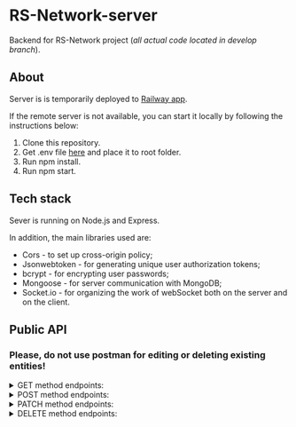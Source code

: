 # RS-Network-server
Backend for RS-Network project (*all actual code located in develop branch*).

## About
Server is is temporarily deployed to [Railway app](https://rs-network-production.up.railway.app/).

If the remote server is not available, you can start it locally by following the instructions below:
1. Clone this repository.
2. Get .env file [here](https://drive.google.com/file/d/1uynDL4xHU8_IwAM5CJUuublueECooi3i/view?usp=sharing) and place it to root folder.
3. Run npm install.
4. Run npm start.

## Tech stack
Sever is running on Node.js and Express.

In addition, the main libraries used are:
- Cors - to set up cross-origin policy;
- Jsonwebtoken - for generating unique user authorization tokens;
- bcrypt - for encrypting user passwords;
- Mongoose - for server communication with MongoDB;
- Socket.io - for organizing the work of webSocket both on the server and on the client.

## Public API
### Please, do not use postman for editing or deleting existing entities!
<details> <summary>GET method endpoints:</summary>

**Get all registered users (include deleted ones):**
   ```bash
    /users
  ```
---------------------

**Get single user:**
   ```bash
    /users/:id
  ```
*where :id - unique user id*

---------------------

**Get user with validation permissons:**
   ```bash
    /permission
  ```
*authorization header with valid JWT required*

---------------------

**Get all user posts:**
   ```bash
    /user-posts/:userId
  ```
*where :userId - unique user id*

---------------------

**Get all thred posts (user and user's followings posts):**
   ```bash
    /thread-posts/:userId
  ```
*where :userId - unique user id*

---------------------

**Get single post:**
   ```bash
    /posts/:id
  ```
*where :id - unique post id*

---------------------

**Get single comment:**
   ```bash
    /comment/:id
  ```
*where :id - unique comment id*

---------------------

**Get all post comments:**
   ```bash
    /comments/:postId
  ```
*where :postId - unique post id*

---------------------

**Get all user's followers:**
   ```bash
    /following/:userId
  ```
*where :userId - unique user id*

---------------------

**Get all user's conversations:**
   ```bash
    /dialogs/:userId
  ```
*where :userId - unique user id*

---------------------

**Get all user's messages in conversation:**
   ```bash
    /messages/:dialogId
  ```
*where :dialogId - unique conversation id*

</details>

<details> <summary>POST method endpoints:</summary>

**Create new user:**
   ```bash
    /users
  ```
 Body:
 
```js
    {
      name: string,
      email: string,
      password: string,
      repeatedPassword: string,
    }
```
---------------------

**Log in:**
   ```bash
    /login
  ```
 Body:
 
```js
    {
      email: string,
      password: string,
    }
```
---------------------

**Create new post:**
   ```bash
    /posts
  ```
 Body:
 
```js
    {
      userId: string,
      date: number,
      description?: string,
      imageUrl?: string,
    }
```
---------------------

**Upload image:**
   ```bash
    /image-upload
  ```
 Body:
 
```js
    FormData {
      image: file
    }
```
---------------------

**Like post:**
   ```bash
    /likes/:postId
  ```
*where :postId - unique post id*

Body:
 
```js
    {
      userId: string,
    }
```
---------------------

**Create comment:**
   ```bash
    /comment
  ```
  
Body:
 
```js
    {
      postId: string,
      userId: string,
      date: number,
      description: string,
    }
```
---------------------

**Create conversation:**
   ```bash
    /dialogs
  ```
  
Body:
 
```js
    {
      members: [string, string],
    }
```

*where members - array of two users id*

---------------------

**Create message:**
   ```bash
    /messages
  ```
  
Body:
 
```js
    {
      dialogId: string,
      sender: string,
      text: string,
    }
```

</details>

<details> <summary>PATCH method endpoints:</summary>

**Update user:**
   ```bash
    /users/:id
  ```
*where :id - unique user id*

 Body:
 
```js
    {
      name?: string,
      email?: string,
      location?: string,
      image?: string,
      age?: number,
      followers?: sting[],
      about?: string
    }
```
*where followers - array of user's id*

---------------------

**Update post:**
   ```bash
    /posts/:id
  ```
*where :id - unique post id*

 Body:
 
```js
    {
      description?: string,
      imageUrl?: string,
      likes?: string[],
      comments?: string[],
    }
```
*where likes - array of user's id*

*where comments - array of comment's id*

---------------------

**Update comment:**
   ```bash
    /comment/:id
  ```
*where :id - unique comment id*

 Body:
 
```js
    {
      description: string,
    }
```

</details>

<details> <summary>DELETE method endpoints:</summary>

**Delete user entity from database:**
   ```bash
    /users/:id
  ```
*where :id - unique user id*

---------------------

**Delete user profile:**
   ```bash
    /users/remove/:id
  ```
*where :id - unique user id*

---------------------

**Delete post:**
   ```bash
    /posts/:id
  ```
*where :id - unique post id*

---------------------

**Delete comment:**
   ```bash
    /comment/:id
  ```
*where :id - unique comment id*

</details>


